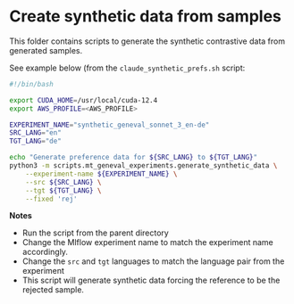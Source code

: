 # Create synthetic data from samples

This folder contains scripts to generate the
synthetic contrastive data from generated samples.


See example below (from the `claude_synthetic_prefs.sh` script:

```bash
#!/bin/bash

export CUDA_HOME=/usr/local/cuda-12.4
export AWS_PROFILE=<AWS_PROFILE>

EXPERIMENT_NAME="synthetic_geneval_sonnet_3_en-de"
SRC_LANG="en"
TGT_LANG="de"

echo "Generate preference data for ${SRC_LANG} to ${TGT_LANG}"
python3 -m scripts.mt_geneval_experiments.generate_synthetic_data \
    --experiment-name ${EXPERIMENT_NAME} \
    --src ${SRC_LANG} \
    --tgt ${TGT_LANG} \
    --fixed 'rej'
```

**Notes**
- Run the script from the parent directory
- Change the Mlflow experiment name to match the experiment name accordingly.
- Change the `src` and `tgt` languages to match the language pair from the experiment
- This script will generate synthetic data forcing the reference to be the rejected sample.